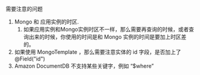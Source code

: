需要注意的问题

1. Mongo 和 应用实例的时区.
   1. 如果应用实例和Mongo实例时区不一样，那么需要再查询的时候，或者查询出来的时候，你使用的时间是和  Mongo 实例的时间是要加上时区差的。
2. 如果使用 MongoTemplate ，那么需要注意实体的 id 字段，是否加上了 @Field("id")
3. Amazon DocumentDB 不支持某些关键字，例如 “$where”